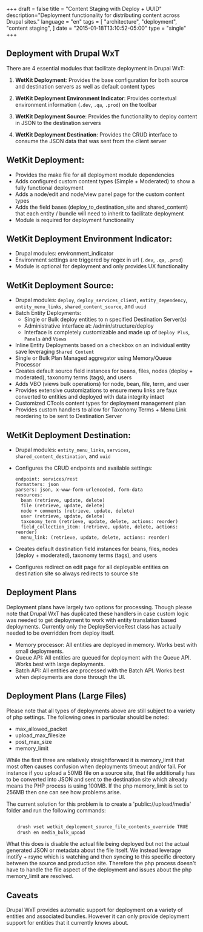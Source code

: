 +++
draft = false
title = "Content Staging with Deploy + UUID"
description="Deployment functionality for distributing content across Drupal sites."
language = "en"
tags = [
    "architecture",
    "deployment",
    "content staging",
]
date = "2015-01-18T13:10:52-05:00"
type = "single"
+++

## Deployment with Drupal WxT

There are 4 essential modules that facilitate deployment in Drupal WxT:

1. **WetKit Deployment**: Provides the base configuration for both source and destination servers as well as default content types

2. **WetKit Deployment Environment Indicator**: Provides contextual environment information  (`.dev`, `.qa`, `.prod`) on the toolbar

3. **WetKit Deployment Source**: Provides the functionality to deploy content in JSON to the destination servers

4. **WetKit Deployment Destination**: Provides the CRUD interface to consume the JSON data that was sent from the client server

## WetKit Deployment:

* Provides the make file for all deployment module dependencies
* Adds configured custom content types (Simple + Moderated) to show a fully functional deployment
* Adds a node/edit and node/view panel page for the custom content types
* Adds the field bases (deploy_to_destination_site and shared_content) that each entity / bundle will need to inherit to facilitate deployment
* Module is required for deployment functionality

## WetKit Deployment Environment Indicator:

* Drupal modules: environment_indicator
* Environment settings are triggered by regex in url (`.dev`, `.qa`, `.prod`)
* Module is optional for deployment and only provides UX functionality

## WetKit Deployment Source:

* Drupal modules: `deploy`, `deploy_services_client`, `entity_dependency`, `entity_menu_links`, `shared_content_source`, and `uuid`
* Batch Entity Deployments:
  * Single or Bulk deploy entities to n specified Destination Server(s)
  * Administrative interface at: /admin/structure/deploy
  * Interface is completely customizable and made up of `Deploy Plus`, `Panels` and `Views`
* Inline Entity Deployments based on a checkbox on an individual entity save leveraging `Shared Content`
* Single or Bulk Plan Managed aggregator using Memory/Queue Processor
* Creates default source field instances for beans, files, nodes (deploy + moderated), taxonomy terms (tags), and users
* Adds VBO (views bulk operations) for node, bean, file, term, and user
* Provides extensive customizations to ensure menu links are faux converted to entities and deployed with data integrity intact
* Customized CTools content types for deployment management plan
* Provides custom handlers to allow for Taxonomy Terms + Menu Link reordering to be sent to Destination Server

## WetKit Deployment Destination:

* Drupal modules: `entity_menu_links`, `services`, `shared_content_destination`, and `uuid`
* Configures the CRUD endpoints and available settings:

    ```
    endpoint: services/rest
    formatters: json
    parsers: json, x-www-form-urlencoded, form-data
    resources:
      bean (retrieve, update, delete)
      file (retrieve, update, delete)
      node + comments (retrieve, update, delete)
      user (retrieve, update, delete)
      taxonomy_term (retrieve, update, delete, actions: reorder)
      field_collection_item: (retrieve, update, delete, actions: reorder)
      menu_link: (retrieve, update, delete, actions: reorder)
    ```

* Creates default destination field instances for beans, files, nodes (deploy + moderated), taxonomy terms (tags), and users
* Configures redirect on edit page for all deployable entities on destination site so always redirects to source site

## Deployment Plans

Deployment plans have largely two options for processing. Though please note that Drupal WxT has duplicated these handlers in case custom logic was needed to get deployment to work with entity translation based deployments. Currently only the DeployServiceRest class has actually needed to be overridden from deploy itself.

* Memory processor: All entities are deployed in memory. Works best with small deployments.
* Queue API: All entities are queued for deployment with the Queue API. Works best with large deployments.
* Batch API: All entities are processed with the Batch API. Works best when deployments are done through the UI.

## Deployment Plans (Large Files)

Please note that all types of deployments above are still subject to a variety of php settings. The following ones in particular should be noted:

* max_allowed_packet
* upload_max_filesize
* post_max_size
* memory_limit

While the first three are relatively straightforward it is memory_limit that most often causes confusion when deployments timeout and/or fail. For instance if you upload a 50MB file on a source site, that file additionally has to be converted into JSON and sent to the destination site which already means the PHP process is using 100MB. If the php memory_limit is set to 256MB then one can see how problems arise.

The current solution for this problem is to create a 'public://upload/media' folder and run the following commands:

```sh

    drush vset wetkit_deployment_source_file_contents_override TRUE
    drush en media_bulk_upoad

```

What this does is disable the actual file being deployed but not the actual generated JSON or metadata about the file itself. We instead leverage inotify + rsync which is watching and then syncing to this specific directory between the source and production site. Therefore the php process doesn't have to handle the file aspect of the deployment and issues about the php memory_limit are resolved.

## Caveats

Drupal WxT provides automatic support for deployment on a variety of entities and associated bundles. However it can only provide deployment support for entities that it currently knows about.

